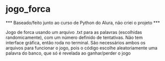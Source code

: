 # jogo_forca

*** Baseado/feito junto ao curso de Python do Alura, não criei o projeto ***

Jogo de forca usando um arquivo .txt para as palavras (escolhidas randomicamente), com um número definido de tentativas.
Não tem interface gráfica, então roda no terminal. 
São necessários ambos os arquivos para funcionar o jogo, pois o código escolhe aleatoriamente uma palavra do banco, que só é revelada ao ganhar/perder o jogo
